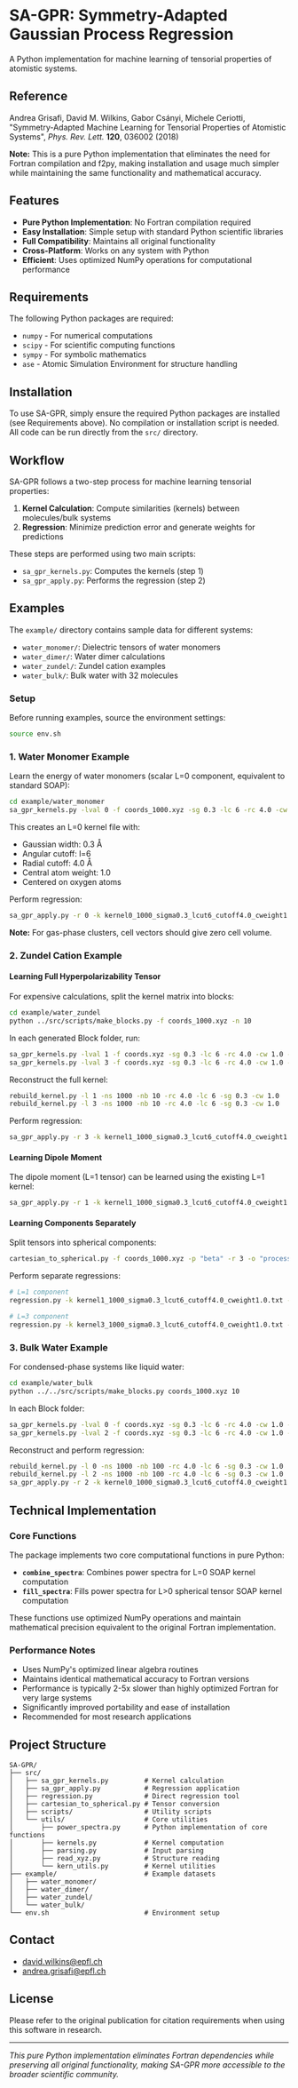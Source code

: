 # SA-GPR: Symmetry-Adapted Gaussian Process Regression

A Python implementation for machine learning of tensorial properties of atomistic systems.

## Reference

Andrea Grisafi, David M. Wilkins, Gabor Csányi, Michele Ceriotti, "Symmetry-Adapted Machine Learning for Tensorial Properties of Atomistic Systems", *Phys. Rev. Lett.* **120**, 036002 (2018)

**Note:** This is a pure Python implementation that eliminates the need for Fortran compilation and f2py, making installation and usage much simpler while maintaining the same functionality and mathematical accuracy.

## Features

- **Pure Python Implementation**: No Fortran compilation required
- **Easy Installation**: Simple setup with standard Python scientific libraries
- **Full Compatibility**: Maintains all original functionality
- **Cross-Platform**: Works on any system with Python
- **Efficient**: Uses optimized NumPy operations for computational performance

## Requirements

The following Python packages are required:

- `numpy` - For numerical computations
- `scipy` - For scientific computing functions
- `sympy` - For symbolic mathematics
- `ase` - Atomic Simulation Environment for structure handling


## Installation

To use SA-GPR, simply ensure the required Python packages are installed (see Requirements above). No compilation or installation script is needed. All code can be run directly from the `src/` directory.

## Workflow

SA-GPR follows a two-step process for machine learning tensorial properties:

1. **Kernel Calculation**: Compute similarities (kernels) between molecules/bulk systems
2. **Regression**: Minimize prediction error and generate weights for predictions

These steps are performed using two main scripts:

- `sa_gpr_kernels.py`: Computes the kernels (step 1)
- `sa_gpr_apply.py`: Performs the regression (step 2)

## Examples

The `example/` directory contains sample data for different systems:

- `water_monomer/`: Dielectric tensors of water monomers
- `water_dimer/`: Water dimer calculations
- `water_zundel/`: Zundel cation examples
- `water_bulk/`: Bulk water with 32 molecules

### Setup

Before running examples, source the environment settings:

```bash
source env.sh
```

### 1. Water Monomer Example

Learn the energy of water monomers (scalar L=0 component, equivalent to standard SOAP):

```bash
cd example/water_monomer
sa_gpr_kernels.py -lval 0 -f coords_1000.xyz -sg 0.3 -lc 6 -rc 4.0 -cw 1.0 -cen O
```

This creates an L=0 kernel file with:
- Gaussian width: 0.3 Å
- Angular cutoff: l=6
- Radial cutoff: 4.0 Å
- Central atom weight: 1.0
- Centered on oxygen atoms

Perform regression:

```bash
sa_gpr_apply.py -r 0 -k kernel0_1000_sigma0.3_lcut6_cutoff4.0_cweight1.0_n0.txt -rdm 200 -ftr 1.0 -f coords_1000.xyz -p "potential" -lm 1e-8
```

**Note:** For gas-phase clusters, cell vectors should give zero cell volume.

### 2. Zundel Cation Example

#### Learning Full Hyperpolarizability Tensor

For expensive calculations, split the kernel matrix into blocks:

```bash
cd example/water_zundel
python ../src/scripts/make_blocks.py -f coords_1000.xyz -n 10
```

In each generated Block folder, run:

```bash
sa_gpr_kernels.py -lval 1 -f coords.xyz -sg 0.3 -lc 6 -rc 4.0 -cw 1.0 -cen O
sa_gpr_kernels.py -lval 3 -f coords.xyz -sg 0.3 -lc 6 -rc 4.0 -cw 1.0 -cen O
```

Reconstruct the full kernel:

```bash
rebuild_kernel.py -l 1 -ns 1000 -nb 10 -rc 4.0 -lc 6 -sg 0.3 -cw 1.0
rebuild_kernel.py -l 3 -ns 1000 -nb 10 -rc 4.0 -lc 6 -sg 0.3 -cw 1.0
```

Perform regression:

```bash
sa_gpr_apply.py -r 3 -k kernel1_1000_sigma0.3_lcut6_cutoff4.0_cweight1.0.txt kernel3_1000_sigma0.3_lcut6_cutoff4.0_cweight1.0.txt -rdm 200 -ftr 1.0 -f coords_1000.xyz -p "beta" -lm 1e-6 1e-3
```

#### Learning Dipole Moment

The dipole moment (L=1 tensor) can be learned using the existing L=1 kernel:

```bash
sa_gpr_apply.py -r 1 -k kernel1_1000_sigma0.3_lcut6_cutoff4.0_cweight1.0.txt -rdm 200 -ftr 1.0 -f coords_1000.xyz -p "mu" -lm 1e-3
```

#### Learning Components Separately

Split tensors into spherical components:

```bash
cartesian_to_spherical.py -f coords_1000.xyz -p "beta" -r 3 -o "processed_coords_1000.xyz"
```

Perform separate regressions:

```bash
# L=1 component
regression.py -k kernel1_1000_sigma0.3_lcut6_cutoff4.0_cweight1.0.txt -f processed_coords_1000.xyz -p "beta_L1" -rdm 200 -nc 5 -ftr 1.0 -lm 1e-6 -o outputL1.out

# L=3 component
regression.py -k kernel3_1000_sigma0.3_lcut6_cutoff4.0_cweight1.0.txt -f processed_coords_1000.xyz -p "beta_L3" -l 3 -rdm 200 -nc 5 -ftr 1.0 -lm 1e-6 -o outputL3.out
```

### 3. Bulk Water Example

For condensed-phase systems like liquid water:

```bash
cd example/water_bulk
python ../../src/scripts/make_blocks.py coords_1000.xyz 10
```

In each Block folder:

```bash
sa_gpr_kernels.py -lval 0 -f coords.xyz -sg 0.3 -lc 6 -rc 4.0 -cw 1.0 -cen O
sa_gpr_kernels.py -lval 2 -f coords.xyz -sg 0.3 -lc 6 -rc 4.0 -cw 1.0 -cen O
```

Reconstruct and perform regression:

```bash
rebuild_kernel.py -l 0 -ns 1000 -nb 100 -rc 4.0 -lc 6 -sg 0.3 -cw 1.0
rebuild_kernel.py -l 2 -ns 1000 -nb 100 -rc 4.0 -lc 6 -sg 0.3 -cw 1.0
sa_gpr_apply.py -r 2 -k kernel0_1000_sigma0.3_lcut6_cutoff4.0_cweight1.0_n0.txt kernel2_1000_sigma0.3_lcut6_cutoff4.0_cweight1.0_n0.txt -rdm 200 -ftr 1.0 -f coords_1000.xyz -p "epsilon" -lm 1e-4 1e-4
```

## Technical Implementation

### Core Functions

The package implements two core computational functions in pure Python:

- **`combine_spectra`**: Combines power spectra for L=0 SOAP kernel computation
- **`fill_spectra`**: Fills power spectra for L>0 spherical tensor SOAP kernel computation

These functions use optimized NumPy operations and maintain mathematical precision equivalent to the original Fortran implementation.

### Performance Notes

- Uses NumPy's optimized linear algebra routines
- Maintains identical mathematical accuracy to Fortran versions
- Performance is typically 2-5x slower than highly optimized Fortran for very large systems
- Significantly improved portability and ease of installation
- Recommended for most research applications

## Project Structure

```
SA-GPR/
├── src/
│   ├── sa_gpr_kernels.py         # Kernel calculation
│   ├── sa_gpr_apply.py           # Regression application
│   ├── regression.py             # Direct regression tool
│   ├── cartesian_to_spherical.py # Tensor conversion
│   ├── scripts/                  # Utility scripts
│   └── utils/                    # Core utilities
│       ├── power_spectra.py      # Python implementation of core functions
│       ├── kernels.py            # Kernel computation
│       ├── parsing.py            # Input parsing
│       ├── read_xyz.py           # Structure reading
│       └── kern_utils.py         # Kernel utilities
├── example/                      # Example datasets
│   ├── water_monomer/
│   ├── water_dimer/
│   ├── water_zundel/
│   └── water_bulk/
└── env.sh                        # Environment setup
```

## Contact

- david.wilkins@epfl.ch
- andrea.grisafi@epfl.ch

## License

Please refer to the original publication for citation requirements when using this software in research.

---

*This pure Python implementation eliminates Fortran dependencies while preserving all original functionality, making SA-GPR more accessible to the broader scientific community.*
